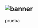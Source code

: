 ![banner](https://github.com/user-attachments/assets/e8c4f733-7a9d-46fa-af28-5ac937172625)
---
prueba
